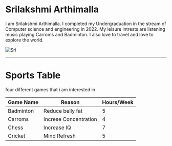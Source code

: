 # Srilakshmi Arthimalla

I am Srilakshmi Arthimalla. I completed my Undergraduation in the stream of Computer science and engineering in 2022. My leisure intrests are listening music playing Carroms and Badminton. I also love to travel and love to explore the world.

![Sri](https://github.com/sri-123lakshmi/my2_Srilakshmi/assets/143051198/17a57950-2b17-44f3-94da-6f9978bd57e9)

-------------------------------------------------------------------------------

# Sports Table

 four different games that i am interested in

|Game Name          | Reason                |  Hours/Week |
|------------------ |---------------------  | ------------|
|Badminton          |Reduce belly fat       |     5       |
|Carroms            |Increse Concentration  |     4       |
|Chess              |Increase IQ            |     7       |
|Cricket            |Mind Refresh           |     5       |
